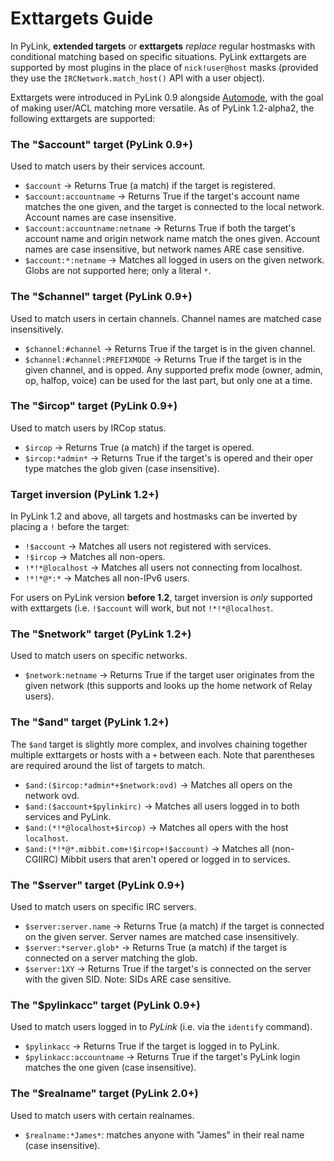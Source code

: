 # Exttargets Guide

In PyLink, **extended targets** or **exttargets** *replace* regular hostmasks with conditional matching based on specific situations. PyLink exttargets are supported by most plugins in the place of `nick!user@host` masks (provided they use the `IRCNetwork.match_host()` API with a user object).

Exttargets were introduced in PyLink 0.9 alongside [Automode](automode.md), with the goal of making user/ACL matching more versatile. As of PyLink 1.2-alpha2, the following exttargets are supported:

### The "$account" target (PyLink 0.9+)
Used to match users by their services account.

- `$account` -> Returns True (a match) if the target is registered.
- `$account:accountname` -> Returns True if the target's account name matches the one given, and the target is connected to the local network. Account names are case insensitive.
- `$account:accountname:netname` -> Returns True if both the target's account name and origin network name match the ones given. Account names are case insensitive, but network names ARE case sensitive.
- `$account:*:netname` -> Matches all logged in users on the given network. Globs are not supported here; only a literal `*`.

### The "$channel" target (PyLink 0.9+)
Used to match users in certain channels. Channel names are matched case insensitively.

- `$channel:#channel` -> Returns True if the target is in the given channel.
- `$channel:#channel:PREFIXMODE` -> Returns True if the target is in the given channel, and is opped. Any supported prefix mode (owner, admin, op, halfop, voice) can be used for the last part, but only one at a time.

### The "$ircop" target (PyLink 0.9+)
Used to match users by IRCop status.

- `$ircop` -> Returns True (a match) if the target is opered.
- `$ircop:*admin*` -> Returns True if the target's is opered and their oper type matches the glob given (case insensitive).

### Target inversion (PyLink 1.2+)
In PyLink 1.2 and above, all targets and hostmasks can be inverted by placing a `!` before the target:

- `!$account` -> Matches all users not registered with services.
- `!$ircop` -> Matches all non-opers.
- `!*!*@localhost` -> Matches all users not connecting from localhost.
- `!*!*@*:*` -> Matches all non-IPv6 users.

For users on PyLink version **before 1.2**, target inversion is *only* supported with exttargets (i.e. `!$account` will work, but not `!*!*@localhost`.

### The "$network" target (PyLink 1.2+)
Used to match users on specific networks.

- `$network:netname` -> Returns True if the target user originates from the given network (this supports and looks up the home network of Relay users).

### The "$and" target (PyLink 1.2+)
The `$and` target is slightly more complex, and involves chaining together multiple exttargets or hosts with a `+` between each. Note that parentheses are required around the list of targets to match.

- `$and:($ircop:*admin*+$network:ovd)` -> Matches all opers on the network ovd.
- `$and:($account+$pylinkirc)` -> Matches all users logged in to both services and PyLink.
- `$and:(*!*@localhost+$ircop)` -> Matches all opers with the host `localhost`.
- `$and:(*!*@*.mibbit.com+!$ircop+!$account)` -> Matches all (non-CGIIRC) Mibbit users that aren't opered or logged in to services.

### The "$server" target (PyLink 0.9+)
Used to match users on specific IRC servers.

- `$server:server.name` -> Returns True (a match) if the target is connected on the given server. Server names are matched case insensitively.
- `$server:*server.glob*` -> Returns True (a match) if the target is connected on a server matching the glob.
- `$server:1XY` -> Returns True if the target's is connected on the server with the given SID. Note: SIDs ARE case sensitive.

### The "$pylinkacc" target (PyLink 0.9+)
Used to match users logged in to *PyLink* (i.e. via the `identify` command).

- `$pylinkacc` -> Returns True if the target is logged in to PyLink.
- `$pylinkacc:accountname` -> Returns True if the target's PyLink login matches the one given (case insensitive).

### The "$realname" target (PyLink 2.0+)
Used to match users with certain realnames.

- `$realname:*James*`: matches anyone with "James" in their real name (case insensitive).
